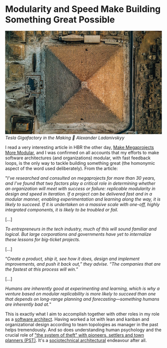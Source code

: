 # Modularity and Speed Make Building Something Great Possible

![RAD 2020 📸 Atmos](../../images/make-megaprojects-more-modular.jpg)*Tesla Gigafactory in the Making 📸 Alexander Ladanivskyy*

I read a very interesting article in HBR the other day, [Make Megaprojects More Modular](https://hbr.org/2021/11/make-megaprojects-more-modular), and I was confirmed on all accounts that my efforts to make software architectures (and organizations) modular, with fast feedback loops, is the only way to tackle building something great (the homonymic aspect of the word used deliberately). From the article:

​"*I’ve researched and consulted on megaprojects for more than 30 years, and I’ve found that two factors play a critical role in determining whether an organization will meet with success or failure: replicable modularity in design and speed in iteration. If a project can be delivered fast and in a modular manner, enabling experimentation and learning along the way, it is likely to succeed. If it is undertaken on a massive scale with one-off, highly integrated components, it is likely to be troubled or fail.*

\[…\]

*To entrepreneurs in the tech industry, much of this will sound familiar and logical. But large corporations and governments have yet to internalize these lessons for big-ticket projects.*

\[…\]

“*Create a product, ship it, see how it does, design and implement improvements, and push it back out,” they advise. “The companies that are the fastest at this process will win.*”

\[…\]

*Humans are inherently good at experimenting and learning, which is why a venture based on modular replicability is more likely to succeed than one that depends on long-range planning and forecasting—something humans are inherently bad at.*"​



This is exactly what I aim to accomplish together with other roles in my role as a [software architect](https://www.amazon.com/Fundamentals-Software-Architecture-Comprehensive-Characteristics/dp/1492043451). Having worked a lot with lean and kanban and organizational design according to team topologies as manager in the past helps tremendously. And so does understanding human psychology and the crucial role of ["the system of theft" with pioneers, settlers and town planners (PST)](https://threadreaderapp.com/thread/1089315832532996096.html). It's a [sociotechnical architectural](https://medium.com/nick-tune-tech-strategy-blog/an-introduction-to-sociotechnical-architecture-patterns-ea64a75c2aaf) endeavour after all. 
 